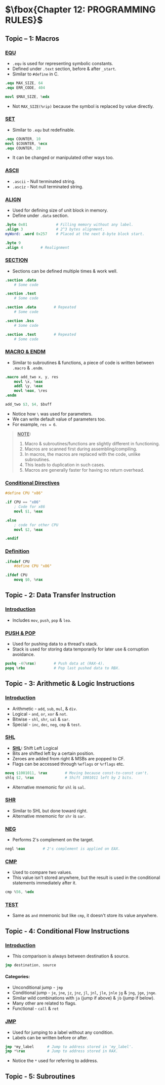 # $\fbox{Chapter 12: PROGRAMMING RULES}$





## **Topic – 1: Macros**

### <u>EQU</u>

- `.equ` is used for representing symbolic constants.
- Defined under `.text` section, before & after `_start`.
- Similar to `#define` in C.

```s
.equ MAX_SIZE, 64
.equ ERR_CODE, 404

movl $MAX_SIZE, %edx
```

- Not `MAX_SIZE(%rip)` because the symbol is replaced by value directly.


### <u>SET</u>

- Similar to `.equ` but redefinable.

```s
.equ COUNTER, 10
movl $COUNTER, %ecx
.equ COUNTER, 20
```

- It can be changed or manipulated other ways too.


### <u>ASCII</u>

- `.ascii` - Null terminated string.
- `.asciz` - Not null terminated string.


### <u>ALIGN</u>

- Used for defining size of unit block in memory.
- Define under `.data` section.

```s
.byte 0x01             # Filling memory without any label.
.align 3               # 2^3 bytes alignment.
myWord: .word 0x257    # Placed at the next 8-byte block start.

.byte 9
.align 4        # Realignment
```


### <u>SECTION</u>

- Sections can be defined multiple times & work well.

```s
.section .data
	# Some code

.section .text
	# Some code

.section .data        # Repeated
	# Some code

.section .bss
	# Some code

.section .text        # Repeated
	# Some code
```


### <u>MACRO & ENDM</u>

- Similar to subroutines & functions, a piece of code is written between `.macro` & `.endm`.

```s
.macro add_two x, y, res
	movl \x, %eax
	addl \y, %eax
	movl %eax, \res
.endm

add_two $3, $4, $buff
```

- Notice how `\` was used for parameters.
- We can write default value of parameters too.
- For example, `res = 6`.

>**<u>NOTE</u>:**
>1. Macro & subroutines/functions are slightly different in functioning.
>2. Macros are scanned first during assembling/compiling.
>3. In macros, the macros are replaced with the code, unlike subroutines.
>4. This leads to duplication in such cases.
>5. Macros are generally faster for having no return overhead.


### <u>Conditional Directives</u>

```s
#define CPU "x86"

.if CPU == "x86"
	; Code for x86
	movl $1, %eax

.else
	; code for other CPU
	movl $2, %eax

.endif
```


### <u>Definition</u>

```s
.ifndef CPU
	#define CPU "x86"

.ifdef CPU
	movq $0, %rax
```



## **Topic - 2: Data Transfer Instruction**

### <u>Introduction</u>

- Includes `mov`, `push`, `pop` & `lea`.


### <u>PUSH & POP</u>

- Used for pushing data to a thread's stack.
- Stack is used for storing data temporarily for later use & corruption avoidance.

```s
pushq -4(%rax)        # Push data at (RAX-4).
popq %rbx             # Pop last pushed data to RBX.
```



## **Topic - 3: Arithmetic & Logic Instructions**

### <u>Introduction</u>

- Arithmetic - `add`, `sub`, `mul`, & `div`.
- Logical - `and`, `or`, `xor` & `not`.
- Bitwise - `shl`, `shr`, `sal` & `sar`.
- Special - `inc`, `dec`, `neg`, `cmp` & `test`.


### <u>SHL</u>

- **<u>SHL</u>:** Shift Left Logical
- Bits are shifted left by a certain position.
- Zeroes are added from right & MSBs are popped to CF.
- Flags can be accessed through `%eflags` or `%rflags` etc.

```s
movq $1001011, %rax        # Moving because const-to-const can't.
shlq $2, %rax              # Shift 1001011 left by 2 bits.
```

- Alternative mnemonic for `shl` is `sal`.


### <u>SHR</u>

- Similar to SHL but done toward right.
- Alternative mnemonic for `shr` is `sar`.


### <u>NEG</u>

- Performs 2's complement on the target.

```s
negl %eax        # 2's complement is applied on EAX.
```


### <u>CMP</u>

- Used to compare two values.
- This value isn't stored anywhere, but the result is used in the conditional statements immediately after it.

```s
cmp %56, %edx
```


### <u>TEST</u>

- Same as `and` mnemonic but like `cmp`, it doesn't store its value anywhere.



## **Topic - 4: Conditional Flow Instructions**

### <u>Introduction</u>

- This comparison is always between destination & source.

```s
jmp destination, source
```

#### Categories:

- Unconditional jump - `jmp`
- Conditional jump - `je`, `jne`, `jz`, `jnz`, `jl`, `jnl`, `jle`, `jnle` `jg` & `jng`, `jge`, `jnge`.
- Similar wild combinations with `ja` (jump if above) & `jb` (jump if below).
- Many other are related to flags.
- Functional - `call` & `ret`


### <u>JMP</u>

- Used for jumping to a label without any condition.
- Labels can be written before or after.

```s
jmp *my_label      # Jump to address stored in 'my_label'.
jmp *%rax          # Jump to address stored in RAX.
```

- Notice the `*` used for referring to address.



## **Topic - 5: Subroutines**
